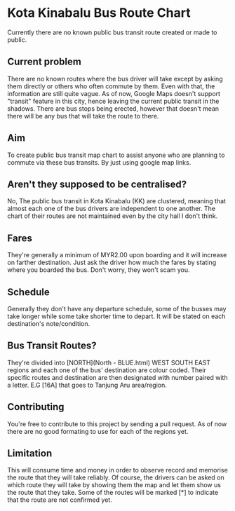 # Kota Kinabalu Bus Route Chart
Currently there are no known public bus transit route created or made to public.

## Current problem
There are no known routes where the bus driver will take except by asking them directly or others who often commute by them. Even with that, the information are still quite vague. As of now, Google Maps doesn't support "transit" feature in this city, hence leaving the current public transit in the shadows. There are bus stops being erected, however that doesn't mean there will be any bus that will take the route to there.

## Aim
To create public bus transit map chart to assist anyone who are planning to commute via these bus transits. By just using google map links.

## Aren't they supposed to be centralised?
No, The public bus transit in Kota Kinabalu (KK) are clustered, meaning that almost each one of the bus drivers are independent to one another. The chart of their routes are not maintained even by the city hall I don't think.

## Fares
They're generally a minimum of MYR2.00 upon boarding and it will increase on farther destination. Just ask the driver how much the fares by stating where you boarded the bus. Don't worry, they won't scam you.

## Schedule
Generally they don't have any departure schedule, some of the busses may take longer while some take shorter time to depart. It will be stated on each destination's note/condition.

## Bus Transit Routes?
They're divided into [NORTH](North - BLUE.html) WEST SOUTH EAST regions and each one of the bus' destination are colour coded. Their specific routes and destination are then designated with number paired with a letter. E.G [16A] that goes to Tanjung Aru area/region.

## Contributing
You're free to contribute to this project by sending a pull request. As of now there are no good formating to use for each of the regions yet.

## Limitation
This will consume time and money in order to observe record and memorise the route that they will take reliably. Of course, the drivers can be asked on which route they will take by showing them the map and let them show us the route that they take. Some of the routes will be marked [*] to indicate that the route are not confirmed yet.
